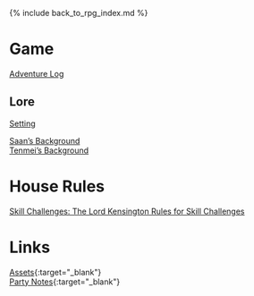 ---
---

{% include back_to_rpg_index.md %}

# Game

[Adventure Log](AdventureLog/)  

## Lore

[Setting](World/Setting.html)  

[Saan’s Background](World/SaanBackground.html)  
[Tenmei’s Background](World/TenmeiBackground.html)  

# House Rules

[Skill Challenges: The Lord Kensington Rules for Skill Challenges](Rules/HouseRules.html#skill-challenges)  

# Links

[Assets](https://github.com/NightB1ade/RolePlayingGames/tree/master/DungeonsAndDragons/4e/ZodiacWheel/Assets){:target="_blank"}  
[Party Notes](https://docs.google.com/document/d/11laKVBr63GlmA-MgZSS3OkvUpkoE_W_gK93dedH7gdU/edit){:target="_blank"}  

